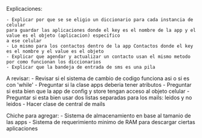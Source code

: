 Explicaciones:
    
    - Explicar por que se se eligio un diccionario para cada instancia de celular
    para guardar las aplicaciones donde el key es el nombre de la app y el value es el objeto (aplicacion) especifico
    a ese celular
    - Lo mismo para los contactos dentro de la app Contactos donde el key es el nombre y el value es el objeto
    - Explicar que agendar y actualizar un contacto usan el mismo metodo por como funcionan los diccionarios
    - Explicar que la bandeja de entrada de sms es una pila


A revisar:
    - Revisar si el sistema de cambio de codigo funciona asi o si es con 'while'
    - Preguntar si la clase apps deberia tener atributos
    - Preguntar si esta bien que la app de config y store tengan acceso al objeto celular
    - Preguntar si esta bien usar dos listas separadas para los mails: leidos y no leidos
    - Hacer clase de central de mails

Chiche para agregar:
    - Sistema de almacenamiento en base al tamanio de las apps
    - Sistema de requerimiento minimo de RAM para descargar ciertas aplicaciones
